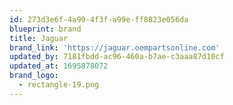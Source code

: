 ```yaml
---
id: 273d3e6f-4a99-4f3f-a99e-ff8823e056da
blueprint: brand
title: Jaguar
brand_link: 'https://jaguar.oempartsonline.com'
updated_by: 7181fbdd-ac96-460a-b7ae-c3aaa87d10cf
updated_at: 1695878072
brand_logo:
  - rectangle-19.png
---
```


